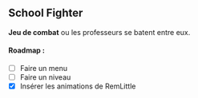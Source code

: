 ## School Fighter
**Jeu de combat** ou les professeurs se batent entre eux.

#### Roadmap :
- [ ] Faire un menu
- [ ] Faire un niveau
- [x] Insérer les animations de RemLittle
